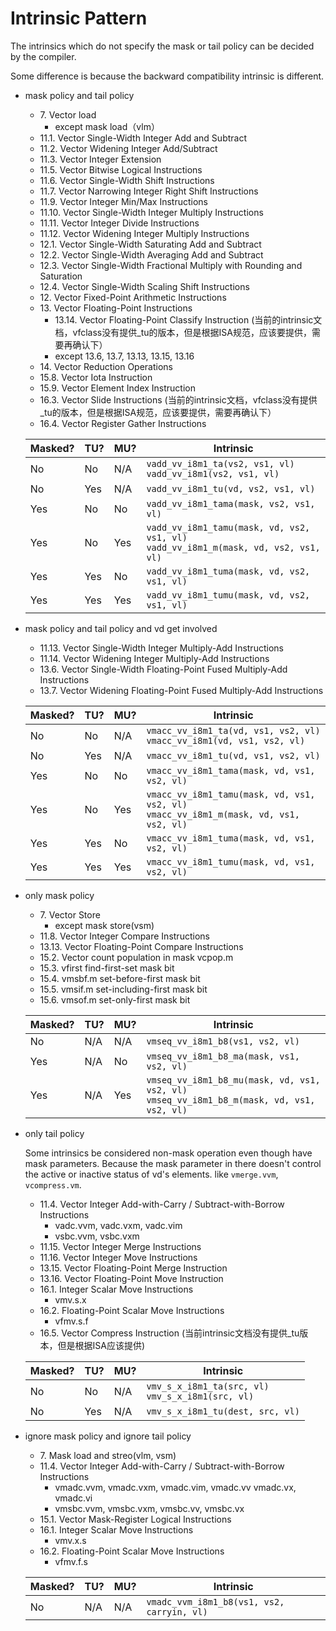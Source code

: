 # Intrinsic Pattern

The intrinsics which do not specify the mask or tail policy can be decided by the compiler.

Some difference is because the backward compatibility intrinsic is different.

- mask policy and tail policy
  - 7\. Vector load
    - except mask load（vlm）
  - 11.1. Vector Single-Width Integer Add and Subtract
  - 11.2. Vector Widening Integer Add/Subtract
  - 11.3. Vector Integer Extension
  - 11.5. Vector Bitwise Logical Instructions
  - 11.6. Vector Single-Width Shift Instructions
  - 11.7. Vector Narrowing Integer Right Shift Instructions
  - 11.9. Vector Integer Min/Max Instructions
  - 11.10. Vector Single-Width Integer Multiply Instructions
  - 11.11. Vector Integer Divide Instructions
  - 11.12. Vector Widening Integer Multiply Instructions
  - 12.1. Vector Single-Width Saturating Add and Subtract
  - 12.2. Vector Single-Width Averaging Add and Subtract
  - 12.3. Vector Single-Width Fractional Multiply with Rounding and Saturation
  - 12.4. Vector Single-Width Scaling Shift Instructions
  - 12\. Vector Fixed-Point Arithmetic Instructions
  - 13\. Vector Floating-Point Instructions
    - 13.14. Vector Floating-Point Classify Instruction (当前的intrinsic文档，vfclass没有提供_tu的版本，但是根据ISA规范，应该要提供，需要再确认下）
    - except 13.6, 13.7, 13.13, 13.15, 13.16
  - 14\. Vector Reduction Operations
  - 15.8. Vector Iota Instruction
  - 15.9. Vector Element Index Instruction
  - 16.3. Vector Slide Instructions (当前的intrinsic文档，vfclass没有提供_tu的版本，但是根据ISA规范，应该要提供，需要再确认下）
  - 16.4. Vector Register Gather Instructions

  | Masked? | TU? | MU? | Intrinsic |
  | ------- | --- | --- | --------- |
  | No      | No  | N/A | `vadd_vv_i8m1_ta(vs2, vs1, vl)`<br>`vadd_vv_i8m1(vs2, vs1, vl)` |
  | No      | Yes | N/A | `vadd_vv_i8m1_tu(vd, vs2, vs1, vl)` |
  | Yes     | No  | No  | `vadd_vv_i8m1_tama(mask, vs2, vs1, vl)` |
  | Yes     | No  | Yes | `vadd_vv_i8m1_tamu(mask, vd, vs2, vs1, vl)`<br>`vadd_vv_i8m1_m(mask, vd, vs2, vs1, vl)` |
  | Yes     | Yes | No  | `vadd_vv_i8m1_tuma(mask, vd, vs2, vs1, vl)` |
  | Yes     | Yes | Yes | `vadd_vv_i8m1_tumu(mask, vd, vs2, vs1, vl)` |

- mask policy and tail policy and vd get involved
  - 11.13. Vector Single-Width Integer Multiply-Add Instructions
  - 11.14. Vector Widening Integer Multiply-Add Instructions
  - 13.6. Vector Single-Width Floating-Point Fused Multiply-Add Instructions
  - 13.7. Vector Widening Floating-Point Fused Multiply-Add Instructions

  | Masked? | TU? | MU? | Intrinsic |
  | ------- | --- | --- | --------- |
  | No      | No  | N/A | `vmacc_vv_i8m1_ta(vd, vs1, vs2, vl)`<br>`vmacc_vv_i8m1(vd, vs1, vs2, vl)` |
  | No      | Yes | N/A | `vmacc_vv_i8m1_tu(vd, vs1, vs2, vl)` |
  | Yes     | No  | No  | `vmacc_vv_i8m1_tama(mask, vd, vs1, vs2, vl)` |
  | Yes     | No  | Yes | `vmacc_vv_i8m1_tamu(mask, vd, vs1, vs2, vl)`<br>`vmacc_vv_i8m1_m(mask, vd, vs1, vs2, vl)` |
  | Yes     | Yes | No  | `vmacc_vv_i8m1_tuma(mask, vd, vs1, vs2, vl)` |
  | Yes     | Yes | Yes | `vmacc_vv_i8m1_tumu(mask, vd, vs1, vs2, vl)` |

- only mask policy
  - 7\. Vector Store
    - except mask store(vsm)
  - 11.8. Vector Integer Compare Instructions
  - 13.13. Vector Floating-Point Compare Instructions
  - 15.2. Vector count population in mask vcpop.m
  - 15.3. vfirst find-first-set mask bit
  - 15.4. vmsbf.m set-before-first mask bit
  - 15.5. vmsif.m set-including-first mask bit
  - 15.6. vmsof.m set-only-first mask bit

  | Masked? | TU? | MU?  | Intrinsic |
  | ------- | --- | ---- | --------- |
  | No      | N/A  | N/A | `vmseq_vv_i8m1_b8(vs1, vs2, vl)` |
  | Yes     | N/A  | No  | `vmseq_vv_i8m1_b8_ma(mask, vs1, vs2, vl)` |
  | Yes     | N/A  | Yes | `vmseq_vv_i8m1_b8_mu(mask, vd, vs1, vs2, vl)`<br>`vmseq_vv_i8m1_b8_m(mask, vd, vs1, vs2, vl)` |

- only tail policy
  
  Some intrinsics be considered non-mask operation even though have mask parameters. Because the mask parameter in there doesn't control the active or inactive status of vd's elements. like `vmerge.vvm`, `vcompress.vm`.
  - 11.4. Vector Integer Add-with-Carry / Subtract-with-Borrow Instructions
    - vadc.vvm, vadc.vxm, vadc.vim
    - vsbc.vvm, vsbc.vxm
  - 11.15. Vector Integer Merge Instructions
  - 11.16. Vector Integer Move Instructions
  - 13.15. Vector Floating-Point Merge Instruction
  - 13.16. Vector Floating-Point Move Instruction
  - 16.1. Integer Scalar Move Instructions
    - vmv.s.x
  - 16.2. Floating-Point Scalar Move Instructions
    - vfmv.s.f
  - 16.5. Vector Compress Instruction (当前intrinsic文档没有提供_tu版本，但是根据ISA应该提供)

  | Masked? | TU? | MU? | Intrinsic |
  | ------- | --- | --- | --------- |
  | No      | No  | N/A | `vmv_s_x_i8m1_ta(src, vl)`<br>`vmv_s_x_i8m1(src, vl)` |
  | No      | Yes | N/A | `vmv_s_x_i8m1_tu(dest, src, vl)` |

- ignore mask policy and ignore tail policy
  - 7\. Mask load and streo(vlm, vsm)
  - 11.4. Vector Integer Add-with-Carry / Subtract-with-Borrow Instructions
    - vmadc.vvm, vmadc.vxm, vmadc.vim, vmadc.vv vmadc.vx, vmadc.vi
    - vmsbc.vvm, vmsbc.vxm, vmsbc.vv, vmsbc.vx
  - 15.1. Vector Mask-Register Logical Instructions
  - 16.1. Integer Scalar Move Instructions
    - vmv.x.s
  - 16.2. Floating-Point Scalar Move Instructions
    - vfmv.f.s

  | Masked? | TU? | MU?  | Intrinsic |
  | ------- | --- | ---- | --------- |
  | No      | N/A  | N/A | `vmadc_vvm_i8m1_b8(vs1, vs2, carryin, vl)` |
